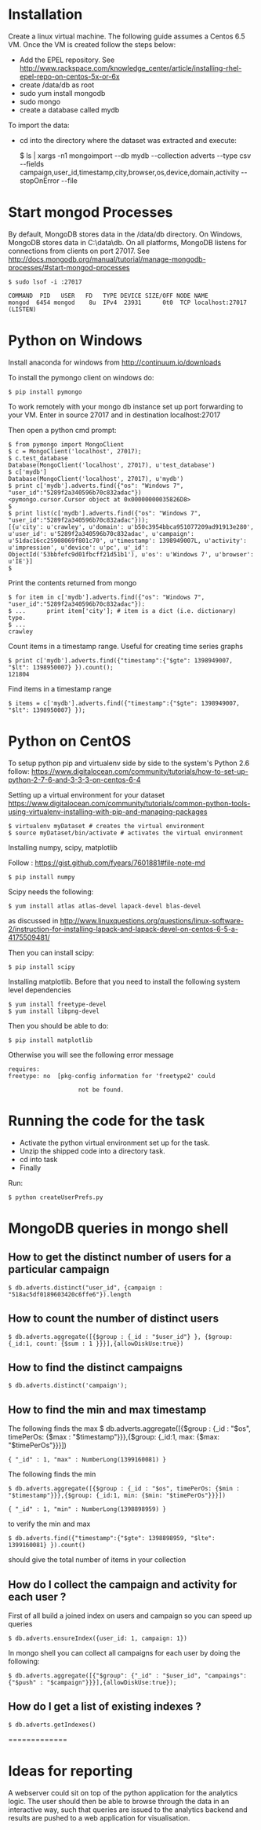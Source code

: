 # Installation
Create a linux virtual machine. The following guide assumes a Centos 6.5 VM.
Once the VM is created follow the steps below:
- Add the EPEL repository. See http://www.rackspace.com/knowledge_center/article/installing-rhel-epel-repo-on-centos-5x-or-6x
- create /data/db as root
- sudo yum install mongodb
- sudo mongo
- create a database called mydb

To import the data:
- cd into the directory where the dataset was extracted and execute:

    $ ls | xargs -n1 mongoimport --db mydb --collection adverts --type csv --fields campaign,user_id,timestamp,city,browser,os,device,domain,activity  --stopOnError --file

# Start mongod Processes 

By default, MongoDB stores data in the /data/db directory. On Windows, MongoDB stores data in C:\data\db. On all platforms, MongoDB listens for connections from clients on port 27017.
See http://docs.mongodb.org/manual/tutorial/manage-mongodb-processes/#start-mongod-processes
    
    $ sudo lsof -i :27017

    COMMAND  PID   USER   FD   TYPE DEVICE SIZE/OFF NODE NAME
    mongod  6454 mongod    8u  IPv4  23931      0t0  TCP localhost:27017 (LISTEN)

# Python on Windows
Install anaconda for windows from
http://continuum.io/downloads

To install the pymongo client on windows do:

    $ pip install pymongo

To work remotely with your mongo db instance set up port forwarding to your VM. Enter in source 27017 and in destination localhost:27017

Then open a python cmd prompt:

    $ from pymongo import MongoClient
    $ c = MongoClient('localhost', 27017);
    $ c.test_database
    Database(MongoClient('localhost', 27017), u'test_database')
    $ c['mydb']
    Database(MongoClient('localhost', 27017), u'mydb')
    $ print c['mydb'].adverts.find({"os": "Windows 7", "user_id":"5289f2a340596b70c832adac"})
    <pymongo.cursor.Cursor object at 0x00000000035826D8>
    $ 
    $ print list(c['mydb'].adverts.find({"os": "Windows 7", "user_id":"5289f2a340596b70c832adac"}));
    [{u'city': u'crawley', u'domain': u'b50c3954bbca951077209ad91913e280', u'user_id': u'5289f2a340596b70c832adac', u'campaign': u'51dac16cc25908069f801c70', u'timestamp': 1398949007L, u'activity': u'impression', u'device': u'pc', u'_id': ObjectId('53bbfefc9d01fbcff21d51b1'), u'os': u'Windows 7', u'browser': u'IE'}]
    $ 

Print the contents returned from mongo

    $ for item in c['mydb'].adverts.find({"os": "Windows 7", "user_id":"5289f2a340596b70c832adac"}):
    $ ...      print item['city']; # item is a dict (i.e. dictionary) type. 
    $ ...
    crawley

Count items in a timestamp range. Useful for creating time series graphs

    $ print c['mydb'].adverts.find({"timestamp":{"$gte": 1398949007, "$lt": 1398950007} }).count();
    121804

Find items in a timestamp range

    $ items = c['mydb'].adverts.find({"timestamp":{"$gte": 1398949007, "$lt": 1398950007} });


# Python on CentOS
To setup python pip and virtualenv side by side to the system's Python 2.6 follow:
https://www.digitalocean.com/community/tutorials/how-to-set-up-python-2-7-6-and-3-3-3-on-centos-6-4

Setting up a virtual environment for your dataset
https://www.digitalocean.com/community/tutorials/common-python-tools-using-virtualenv-installing-with-pip-and-managing-packages

    $ virtualenv myDataset # creates the virtual environment
    $ source myDataset/bin/activate # activates the virtual environment

Installing numpy, scipy, matplotlib

Follow : https://gist.github.com/fyears/7601881#file-note-md

    $ pip install numpy

Scipy needs the following:

    $ yum install atlas atlas-devel lapack-devel blas-devel
    
as discussed in http://www.linuxquestions.org/questions/linux-software-2/instruction-for-installing-lapack-and-lapack-devel-on-centos-6-5-a-4175509481/

Then you can install scipy:

    $ pip install scipy


Installing matplotlib. Before that you need to install the following system level dependencies 

    $ yum install freetype-devel
    $ yum install libpng-devel

Then you should be able to do:

    $ pip install matplotlib
Otherwise you will see the following error message

    requires:
    freetype: no  [pkg-config information for 'freetype2' could

                        not be found.

# Running the code for the task

 - Activate the python virtual environment set up for the task.
 - Unzip the shipped code into a directory task.
 - cd into task
 - Finally
 
Run:

    $ python createUserPrefs.py

# MongoDB queries in mongo shell

## How to get the distinct number of users for a particular campaign

    $ db.adverts.distinct("user_id", {campaign : "518ac5df0189603420c6ffe6"}).length

## How to count the number of distinct users 

    $ db.adverts.aggregate([{$group : {_id : "$user_id"} }, {$group: {_id:1, count: {$sum : 1 }}}],{allowDiskUse:true})

## How to find the distinct campaigns

    $ db.adverts.distinct('campaign');

## How to find the min and max timestamp

The following finds the max
    $ db.adverts.aggregate([{$group : {_id : "$os", timePerOs: {$max : "$timestamp"}}},{$group: {_id:1, max: {$max: "$timePerOs"}}}])

    { "_id" : 1, "max" : NumberLong(1399160081) }

The following finds the min

    $ db.adverts.aggregate([{$group : {_id : "$os", timePerOs: {$min : "$timestamp"}}},{$group: {_id:1, min: {$min: "$timePerOs"}}}])

    { "_id" : 1, "min" : NumberLong(1398898959) }

to verify the min and max 

    $ db.adverts.find({"timestamp":{"$gte": 1398898959, "$lte": 1399160081} }).count()
    
should give the total number of items in your collection

## How do I collect the campaign and activity for each user ?

First of all build a joined index on users and campaign so you can speed up queries

    $ db.adverts.ensureIndex({user_id: 1, campaign: 1})

In mongo shell you can collect all campaigns for each user by doing the following:

    $ db.adverts.aggregate([{"$group": {"_id" : "$user_id", "campaings": {"$push" : "$campaign"}}}],{allowDiskUse:true});


## How do I get a list of existing indexes ?

    $ db.adverts.getIndexes()


=============

# Ideas for reporting

A webserver could sit on top of the python application for the analytics logic. The user should then be able to browse through the data in an interactive way, such that queries are issued to the analytics backend and results are pushed to a web application for visualisation.

